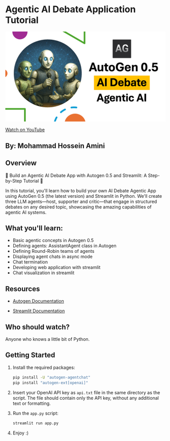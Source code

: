# Agentic AI Debate Application Tutorial

![Video Thumbnail](stuff/image.png)

[Watch on YouTube](https://www.youtube.com/watch?v=c-WAkBEla48)

##  By: Mohammad Hossein Amini

## Overview

🚀 Build an Agentic AI Debate App with Autogen 0.5 and Streamlit: A Step-by-Step Tutorial 🚀

In this tutorial, you'll learn how to build your own AI Debate Agentic App using AutoGen 0.5 (the latest version) and Streamlit in Python. We'll create three LLM agents—host, supporter and critic—that engage in structured debates on any desired topic, showcasing the amazing capabilities of agentic AI systems.​

## What you'll learn:

-  Basic agentic concepts in Autogen 0.5 
-  Defining agents: AssistantAgent class in Autogen
-  Defining Round-Robin teams of agents
-  Displaying agent chats in async mode
-  Chat termination
-  Developing web application with streamlit
-  Chat visualization in streamlit

## Resources

- [Autogen Documentation](https://microsoft.github.io/autogen/stable//index.html)

- [Streamlit Documentation](https://streamlit.io/)

## Who should watch?
Anyone who knows a little bit of Python.

##  Getting Started
1. Install the required packages:
   ```bash
   pip install -U "autogen-agentchat"
   pip install "autogen-ext[openai]"
   ```

2. Insert your OpenAI API key as `api.txt` file in the same directory as the script. The file should contain only the API key, without any additional text or formatting.

3. Run the `app.py` script:
   ```bash
   streamlit run app.py
   ```

4. Enjoy :)
